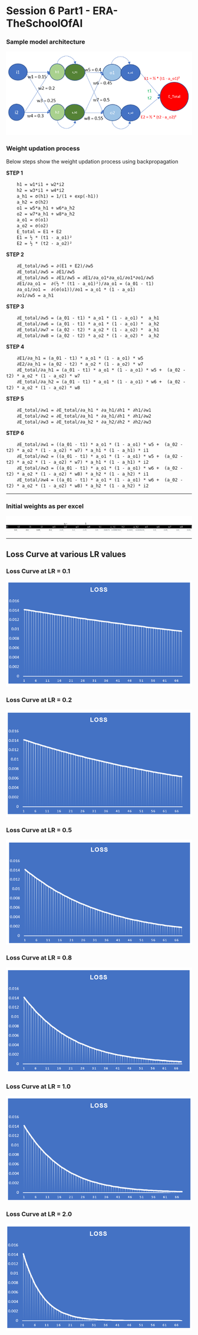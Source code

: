 # Session 6 Part1 - ERA-TheSchoolOfAI

### **Sample model architecture**

![lrone](./images/sample_model.png)


<p>

### **Weight updation process**

Below steps show the weight updation process using backpropagation

**STEP 1**

        h1 = w1*i1 + w2*i2		
        h2 = w3*i1 + w4*i2		
        a_h1 = σ(h1) = 1/(1 + exp(-h1))		
        a_h2 = σ(h2)		
        o1 = w5*a_h1 + w6*a_h2		
        o2 = w7*a_h1 + w8*a_h2		
        a_o1 = σ(o1)		
        a_o2 = σ(o2)		
        E_total = E1 + E2		
        E1 = ½ * (t1 - a_o1)²		
        E2 = ½ * (t2 - a_o2)²		

**STEP 2**

        ∂E_total/∂w5 = ∂(E1 + E2)/∂w5					
        ∂E_total/∂w5 = ∂E1/∂w5					
        ∂E_total/∂w5 = ∂E1/∂w5 = ∂E1/∂a_o1*∂a_o1/∂o1*∂o1/∂w5					
        ∂E1/∂a_o1 =  ∂(½ * (t1 - a_o1)²)/∂a_o1 = (a_01 - t1)					
        ∂a_o1/∂o1 =  ∂(σ(o1))/∂o1 = a_o1 * (1 - a_o1)					
        ∂o1/∂w5 = a_h1					

**STEP 3**

        ∂E_total/∂w5 = (a_01 - t1) * a_o1 * (1 - a_o1) *  a_h1					
        ∂E_total/∂w6 = (a_01 - t1) * a_o1 * (1 - a_o1) *  a_h2					
        ∂E_total/∂w7 = (a_02 - t2) * a_o2 * (1 - a_o2) *  a_h1					
        ∂E_total/∂w8 = (a_02 - t2) * a_o2 * (1 - a_o2) *  a_h2					


**STEP 4**

        ∂E1/∂a_h1 = (a_01 - t1) * a_o1 * (1 - a_o1) * w5								
        ∂E2/∂a_h1 = (a_02 - t2) * a_o2 * (1 - a_o2) * w7								
        ∂E_total/∂a_h1 = (a_01 - t1) * a_o1 * (1 - a_o1) * w5 +  (a_02 - t2) * a_o2 * (1 - a_o2) * w7								
        ∂E_total/∂a_h2 = (a_01 - t1) * a_o1 * (1 - a_o1) * w6 +  (a_02 - t2) * a_o2 * (1 - a_o2) * w8								


**STEP 5**

        ∂E_total/∂w1 = ∂E_total/∂a_h1 * ∂a_h1/∂h1 * ∂h1/∂w1					
        ∂E_total/∂w2 = ∂E_total/∂a_h1 * ∂a_h1/∂h1 * ∂h1/∂w2					
        ∂E_total/∂w3 = ∂E_total/∂a_h2 * ∂a_h2/∂h2 * ∂h2/∂w3					


**STEP 6**

        ∂E_total/∂w1 = ((a_01 - t1) * a_o1 * (1 - a_o1) * w5 +  (a_02 - t2) * a_o2 * (1 - a_o2) * w7) * a_h1 * (1 - a_h1) * i1												
        ∂E_total/∂w2 = ((a_01 - t1) * a_o1 * (1 - a_o1) * w5 +  (a_02 - t2) * a_o2 * (1 - a_o2) * w7) * a_h1 * (1 - a_h1) * i2												
        ∂E_total/∂w3 = ((a_01 - t1) * a_o1 * (1 - a_o1) * w6 +  (a_02 - t2) * a_o2 * (1 - a_o2) * w8) * a_h2 * (1 - a_h2) * i1												
        ∂E_total/∂w4 = ((a_01 - t1) * a_o1 * (1 - a_o1) * w6 +  (a_02 - t2) * a_o2 * (1 - a_o2) * w8) * a_h2 * (1 - a_h2) * i2												

</p>


<hr>

### **Initial weights as per excel**

![lrone1](./images/initial_weights.jpg)



<hr>

## **Loss Curve at various LR values**


### **Loss Curve at LR = 0.1**
![lrone11](./images/lr_point1.png)


### **Loss Curve at LR = 0.2**
![lrone](./images/lr_point2.png)


### **Loss Curve at LR = 0.5**
![lrone](./images/lr_point5.png)


### **Loss Curve at LR = 0.8**
![lrone](./images/lr_point8.png)


### **Loss Curve at LR = 1.0**
![lrone](./images/lr_one.png)


### **Loss Curve at LR = 2.0**
![lrone](./images/lr_two.png)

